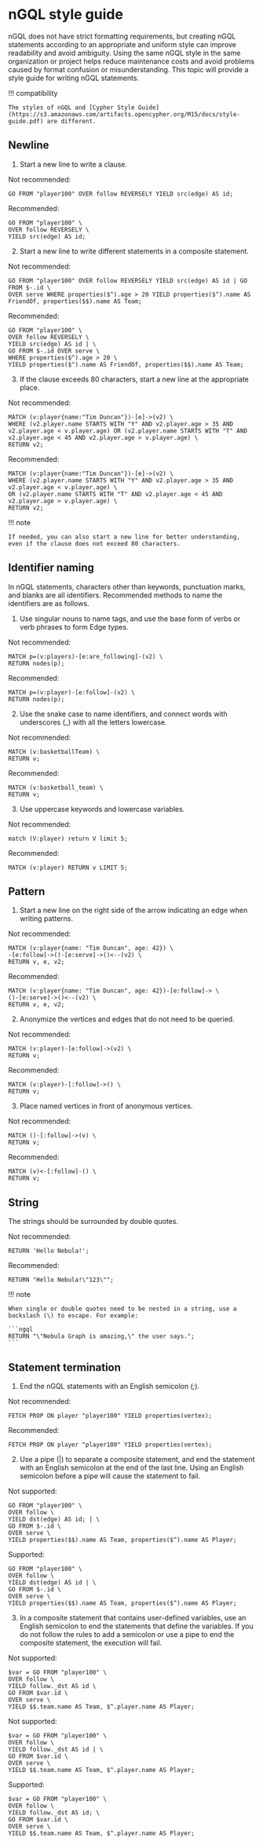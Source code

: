 # nGQL style guide

nGQL does not have strict formatting requirements, but creating nGQL statements according to an appropriate and uniform style can improve readability and avoid ambiguity. Using the same nGQL style in the same organization or project helps reduce maintenance costs and avoid problems caused by format confusion or misunderstanding. This topic will provide a style guide for writing nGQL statements.

!!! compatibility

    The styles of nGQL and [Cypher Style Guide](https://s3.amazonaws.com/artifacts.opencypher.org/M15/docs/style-guide.pdf) are different.

## Newline

1. Start a new line to write a clause.

  Not recommended:

  ```ngql
  GO FROM "player100" OVER follow REVERSELY YIELD src(edge) AS id;
  ```

  Recommended:

  ```ngql
  GO FROM "player100" \
  OVER follow REVERSELY \
  YIELD src(edge) AS id;
  ```

2. Start a new line to write different statements in a composite statement.

  Not recommended:

  ```ngql
  GO FROM "player100" OVER follow REVERSELY YIELD src(edge) AS id | GO FROM $-.id \
  OVER serve WHERE properties($^).age > 20 YIELD properties($^).name AS FriendOf, properties($$).name AS Team;
  ```

  Recommended:

  ```ngql
  GO FROM "player100" \
  OVER follow REVERSELY \
  YIELD src(edge) AS id | \
  GO FROM $-.id OVER serve \
  WHERE properties($^).age > 20 \
  YIELD properties($^).name AS FriendOf, properties($$).name AS Team;
  ```

3. If the clause exceeds 80 characters, start a new line at the appropriate place.

  Not recommended:

  ```ngql
  MATCH (v:player{name:"Tim Duncan"})-[e]->(v2) \
  WHERE (v2.player.name STARTS WITH "Y" AND v2.player.age > 35 AND v2.player.age < v.player.age) OR (v2.player.name STARTS WITH "T" AND v2.player.age < 45 AND v2.player.age > v.player.age) \
  RETURN v2;
  ```

  Recommended:

  ```ngql
  MATCH (v:player{name:"Tim Duncan"})-[e]->(v2) \
  WHERE (v2.player.name STARTS WITH "Y" AND v2.player.age > 35 AND v2.player.age < v.player.age) \
  OR (v2.player.name STARTS WITH "T" AND v2.player.age < 45 AND v2.player.age > v.player.age) \
  RETURN v2;
  ```

!!! note

    If needed, you can also start a new line for better understanding, even if the clause does not exceed 80 characters. 

## Identifier naming

In nGQL statements, characters other than keywords, punctuation marks, and blanks are all identifiers. Recommended methods to name the identifiers are as follows.

1. Use singular nouns to name tags, and use the base form of verbs or verb phrases to form Edge types.

  Not recommended:

  ```ngql
  MATCH p=(v:players)-[e:are_following]-(v2) \
  RETURN nodes(p);
  ```

  Recommended:

  ```ngql
  MATCH p=(v:player)-[e:follow]-(v2) \
  RETURN nodes(p);
  ```

2. Use the snake case to name identifiers, and connect words with underscores (_) with all the letters lowercase.

  Not recommended:

  ```ngql
  MATCH (v:basketballTeam) \
  RETURN v;
  ```

  Recommended:

  ```ngql
  MATCH (v:basketball_team) \
  RETURN v;
  ```

3. Use uppercase keywords and lowercase variables.

  Not recommended:

  ```ngql
  match (V:player) return V limit 5;
  ```
  
  Recommended:
    
  ```ngql
  MATCH (v:player) RETURN v LIMIT 5;
  ```

## Pattern

1. Start a new line on the right side of the arrow indicating an edge when writing patterns.

  Not recommended:

  ```ngql
  MATCH (v:player{name: "Tim Duncan", age: 42}) \
  -[e:follow]->()-[e:serve]->()<--(v2) \
  RETURN v, e, v2;
  ```

  Recommended:

  ```ngql
  MATCH (v:player{name: "Tim Duncan", age: 42})-[e:follow]-> \
  ()-[e:serve]->()<--(v2) \
  RETURN v, e, v2;
  ```

2. Anonymize the vertices and edges that do not need to be queried.

  Not recommended:

  ```ngql
  MATCH (v:player)-[e:follow]->(v2) \
  RETURN v;
  ```

  Recommended:

  ```ngql
  MATCH (v:player)-[:follow]->() \
  RETURN v;
  ```

3. Place named vertices in front of anonymous vertices.

  Not recommended:

  ```ngql
  MATCH ()-[:follow]->(v) \
  RETURN v;
  ```

  Recommended:

  ```ngql
  MATCH (v)<-[:follow]-() \
  RETURN v;
  ```

## String

The strings should be surrounded by double quotes.

  Not recommended:

  ```ngql
  RETURN 'Hello Nebula!';
  ```

  Recommended:

  ```ngql
  RETURN "Hello Nebula!\"123\"";
  ```

!!! note

    When single or double quotes need to be nested in a string, use a backslash (\) to escape. For example:

    ```ngql
    RETURN "\"Nebula Graph is amazing,\" the user says.";
    ```

<!--## 空格 TODO-->

## Statement termination

1. End the nGQL statements with an English semicolon (;).

  Not recommended:

  ```ngql
  FETCH PROP ON player "player100" YIELD properties(vertex);
  ```

  Recommended:

  ```ngql
  FETCH PROP ON player "player100" YIELD properties(vertex);
  ```

2. Use a pipe (|) to separate a composite statement, and end the statement with an English semicolon at the end of the last line. Using an English semicolon before a pipe will cause the statement to fail.

  Not supported:

  ```ngql
  GO FROM "player100" \
  OVER follow \
  YIELD dst(edge) AS id; | \
  GO FROM $-.id \
  OVER serve \
  YIELD properties($$).name AS Team, properties($^).name AS Player;
  ```

  Supported:

  ```ngql
  GO FROM "player100" \
  OVER follow \
  YIELD dst(edge) AS id | \
  GO FROM $-.id \
  OVER serve \
  YIELD properties($$).name AS Team, properties($^).name AS Player;
  ```

3. In a composite statement that contains user-defined variables, use an English semicolon to end the statements that define the variables. If you do not follow the rules to add a semicolon or use a pipe to end the composite statement, the execution will fail.

  Not supported:

  ```ngql
  $var = GO FROM "player100" \
  OVER follow \
  YIELD follow._dst AS id \
  GO FROM $var.id \
  OVER serve \
  YIELD $$.team.name AS Team, $^.player.name AS Player;
  ```

  Not supported:

  ```ngql
  $var = GO FROM "player100" \
  OVER follow \
  YIELD follow._dst AS id | \
  GO FROM $var.id \
  OVER serve \
  YIELD $$.team.name AS Team, $^.player.name AS Player;
  ```

  Supported:

  ```ngql
  $var = GO FROM "player100" \
  OVER follow \
  YIELD follow._dst AS id; \
  GO FROM $var.id \
  OVER serve \
  YIELD $$.team.name AS Team, $^.player.name AS Player;
  ```
